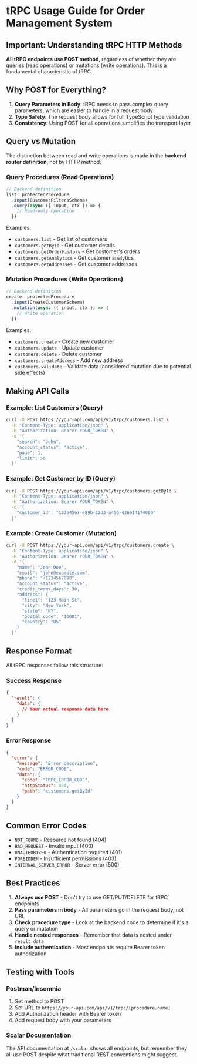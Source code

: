 # tRPC Usage Guide for Order Management System

## Important: Understanding tRPC HTTP Methods

**All tRPC endpoints use POST method**, regardless of whether they are queries (read operations) or mutations (write operations). This is a fundamental characteristic of tRPC.

## Why POST for Everything?

1. **Query Parameters in Body**: tRPC needs to pass complex query parameters, which are easier to handle in a request body
2. **Type Safety**: The request body allows for full TypeScript type validation
3. **Consistency**: Using POST for all operations simplifies the transport layer

## Query vs Mutation

The distinction between read and write operations is made in the **backend router definition**, not by HTTP method:

### Query Procedures (Read Operations)
```typescript
// Backend definition
list: protectedProcedure
  .input(CustomerFiltersSchema)
  .query(async ({ input, ctx }) => {
    // Read-only operation
  })
```

Examples:
- `customers.list` - Get list of customers
- `customers.getById` - Get customer details
- `customers.getOrderHistory` - Get customer's orders
- `customers.getAnalytics` - Get customer analytics
- `customers.getAddresses` - Get customer addresses

### Mutation Procedures (Write Operations)
```typescript
// Backend definition
create: protectedProcedure
  .input(CreateCustomerSchema)
  .mutation(async ({ input, ctx }) => {
    // Write operation
  })
```

Examples:
- `customers.create` - Create new customer
- `customers.update` - Update customer
- `customers.delete` - Delete customer
- `customers.createAddress` - Add new address
- `customers.validate` - Validate data (considered mutation due to potential side effects)

## Making API Calls

### Example: List Customers (Query)
```bash
curl -X POST https://your-api.com/api/v1/trpc/customers.list \
  -H "Content-Type: application/json" \
  -H "Authorization: Bearer YOUR_TOKEN" \
  -d '{
    "search": "John",
    "account_status": "active",
    "page": 1,
    "limit": 50
  }'
```

### Example: Get Customer by ID (Query)
```bash
curl -X POST https://your-api.com/api/v1/trpc/customers.getById \
  -H "Content-Type: application/json" \
  -H "Authorization: Bearer YOUR_TOKEN" \
  -d '{
    "customer_id": "123e4567-e89b-12d3-a456-426614174000"
  }'
```

### Example: Create Customer (Mutation)
```bash
curl -X POST https://your-api.com/api/v1/trpc/customers.create \
  -H "Content-Type: application/json" \
  -H "Authorization: Bearer YOUR_TOKEN" \
  -d '{
    "name": "John Doe",
    "email": "john@example.com",
    "phone": "+1234567890",
    "account_status": "active",
    "credit_terms_days": 30,
    "address": {
      "line1": "123 Main St",
      "city": "New York",
      "state": "NY",
      "postal_code": "10001",
      "country": "US"
    }
  }'
```

## Response Format

All tRPC responses follow this structure:

### Success Response
```json
{
  "result": {
    "data": {
      // Your actual response data here
    }
  }
}
```

### Error Response
```json
{
  "error": {
    "message": "Error description",
    "code": "ERROR_CODE",
    "data": {
      "code": "TRPC_ERROR_CODE",
      "httpStatus": 404,
      "path": "customers.getById"
    }
  }
}
```

## Common Error Codes

- `NOT_FOUND` - Resource not found (404)
- `BAD_REQUEST` - Invalid input (400)
- `UNAUTHORIZED` - Authentication required (401)
- `FORBIDDEN` - Insufficient permissions (403)
- `INTERNAL_SERVER_ERROR` - Server error (500)

## Best Practices

1. **Always use POST** - Don't try to use GET/PUT/DELETE for tRPC endpoints
2. **Pass parameters in body** - All parameters go in the request body, not URL
3. **Check procedure type** - Look at the backend code to determine if it's a query or mutation
4. **Handle nested responses** - Remember that data is nested under `result.data`
5. **Include authentication** - Most endpoints require Bearer token authorization

## Testing with Tools

### Postman/Insomnia
1. Set method to POST
2. Set URL to `https://your-api.com/api/v1/trpc/[procedure.name]`
3. Add Authorization header with Bearer token
4. Add request body with your parameters

### Scalar Documentation
The API documentation at `/scalar` shows all endpoints, but remember they all use POST despite what traditional REST conventions might suggest.